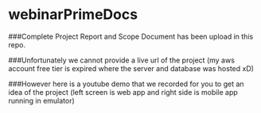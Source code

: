 # webinarPrimeDocs
###Complete Project Report and Scope Document has been upload in this repo.

###Unfortunately we cannot provide a live url of the project (my aws account free tier is expired where the server and database was hosted xD)

###However here is a youtube demo that we recorded for you to get an idea of the project (left screen is web app and right side is mobile app running in emulator)



